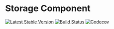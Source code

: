 # Storage Component
[![Latest Stable Version](https://poser.pugx.org/spiral/storage/version)](https://packagist.org/packages/spiral/storage)
[![Build Status](https://github.com/spiral/storage/workflows/build/badge.svg)](https://github.com/spiral/storage/actions)
[![Codecov](https://codecov.io/gh/spiral/storage/graph/badge.svg)](https://codecov.io/gh/spiral/storage)
